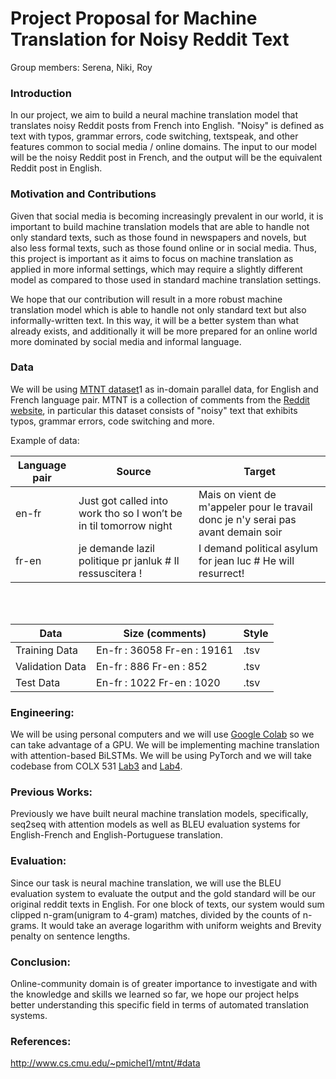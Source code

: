 # Project Proposal for Machine Translation for Noisy Reddit Text
Group members: Serena, Niki, Roy

### Introduction

In our project, we aim to build a neural machine translation model that translates noisy Reddit posts from French into English. "Noisy" is defined as text with typos, grammar errors, code switching, textspeak, and other features common to social media / online domains. The input to our model will be the noisy Reddit post in French, and the output will be the equivalent Reddit post in English. 

### Motivation and Contributions

Given that social media is becoming increasingly prevalent in our world, it is important to build machine translation models that are able to handle not only standard texts, such as those found in newspapers and novels, but also less formal texts, such as those found online or in social media. Thus, this project is important as it aims to focus on machine translation as applied in more informal settings, which may require a slightly different model as compared to those used in standard machine translation settings.

We hope that our contribution will result in a more robust machine translation model which is able to handle not only standard text but also informally-written text. In this way, it will be a better system than what already exists, and additionally it will be more prepared for an online world more dominated by social media and informal language. 

### Data

We will be using [MTNT dataset](http://www.cs.cmu.edu/~pmichel1/mtnt/#data)1 as in-domain parallel data, for English and French language pair. MTNT is a collection of comments from the [Reddit website](https://reddit.com), in particular this dataset consists of "noisy" text that exhibits typos, grammar errors, code switching and more.

Example of data:

| Language pair     | Source | Target |
|-------------------|-------------------------------------------------------------------|---------------------------|
| en-fr | Just got called into work tho so I won’t be in til tomorrow night | Mais on vient de m'appeler pour le travail donc je n'y serai pas avant demain soir |
| fr-en | je demande lazil politique pr janluk # Il ressuscitera ! | I demand political asylum for jean luc # He will resurrect! |


<br>

<br>

| Data   | Size (comments) | Style |
|-----------------|-------------------------------|-------|
| Training Data   | En-fr : 36058 Fr-en : 19161   | .tsv |
| Validation Data | En-fr : 886 Fr-en : 852 | .tsv |
| Test Data | En-fr : 1022 Fr-en : 1020 | .tsv |

### Engineering:

We will be using personal computers and we will use [Google Colab](https://colab.research.google.com/notebooks/intro.ipynb#recent=true) so we can take advantage of a GPU. We will be implementing machine translation with attention-based  BiLSTMs. We will be using PyTorch and we will take codebase from COLX 531 [Lab3](https://github.ubc.ca/MDS-CL-2019-20/COLX_531_translation_students/blob/master/lab_solutions/lab3_sol.ipynb) and [Lab4](https://github.ubc.ca/MDS-CL-2019-20/COLX_531_translation_students/blob/master/lab_solutions/lab4%20-%20sol.ipynb). 

### Previous Works:

Previously we have built neural machine translation models, specifically, seq2seq with attention models as well as BLEU evaluation systems for English-French and English-Portuguese translation. 

### Evaluation:

Since our task is neural machine translation, we will use the BLEU evaluation system to evaluate the output and the gold standard will be our original reddit texts in English. For one block of texts, our system would sum clipped n-gram(unigram to 4-gram) matches, divided by the counts of n-grams. It would take an average logarithm with uniform weights and Brevity penalty on sentence lengths. 

### Conclusion:

Online-community domain is of greater importance to investigate and with the knowledge and skills we learned so far, we hope our project helps better understanding this specific field in terms of automated translation systems. 

### References:

http://www.cs.cmu.edu/~pmichel1/mtnt/#data

